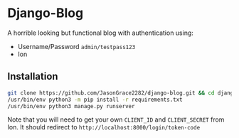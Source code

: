 # Django-Blog
A horrible looking but functional blog with authentication using:

- Username/Password `admin/testpass123`
- Ion

## Installation
```bash
git clone https://github.com/JasonGrace2282/django-blog.git && cd django-blog
/usr/bin/env python3 -m pip install -r requirements.txt
/usr/bin/env python3 manage.py runserver
```

Note that you will need to get your own `CLIENT_ID` and `CLIENT_SECRET` from Ion.
It should redirect to `http://localhost:8000/login/token-code`
